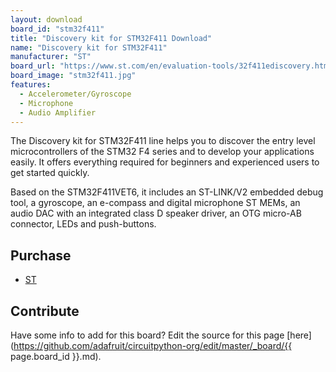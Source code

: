 ```yaml
---
layout: download
board_id: "stm32f411"
title: "Discovery kit for STM32F411 Download"
name: "Discovery kit for STM32F411"
manufacturer: "ST"
board_url: "https://www.st.com/en/evaluation-tools/32f411ediscovery.html"
board_image: "stm32f411.jpg"
features:
  - Accelerometer/Gyroscope
  - Microphone
  - Audio Amplifier
---
```


The Discovery kit for STM32F411 line helps you to discover the entry level microcontrollers of the STM32 F4 series and to develop your applications easily. It offers everything required for beginners and experienced users to get started quickly.

Based on the STM32F411VET6, it includes an ST-LINK/V2 embedded debug tool, a gyroscope, an e-compass and digital microphone ST MEMs, an audio DAC with an integrated class D speaker driver, an OTG micro-AB connector, LEDs and push-buttons.

## Purchase
* [ST](https://www.st.com/en/evaluation-tools/32f411ediscovery.html)

## Contribute

Have some info to add for this board? Edit the source for this page [here](https://github.com/adafruit/circuitpython-org/edit/master/_board/{{ page.board_id }}.md).
